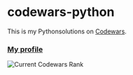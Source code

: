 # codewars-python

This is my Pythonsolutions on [Codewars](https://www.codewars.com/).

### [My profile](https://www.codewars.com/users/rkjar)
![Current Codewars Rank](https://www.codewars.com/users/rkjar/badges/large)
